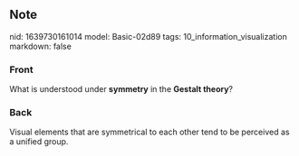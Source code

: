 ## Note
nid: 1639730161014
model: Basic-02d89
tags: 10_information_visualization
markdown: false

### Front
What is understood under <b>symmetry</b> in the <b>Gestalt
theory</b>?

### Back
Visual elements that are symmetrical to each other tend to be perceived as a unified group.
